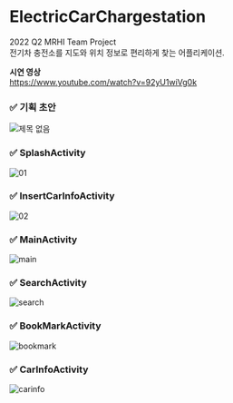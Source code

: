 # ElectricCarChargestation
2022 Q2 MRHI Team Project<br>
전기차 충전소를 지도와 위치 정보로 편리하게 찾는 어플리케이션.<br>


__시연 영상__<br>
https://www.youtube.com/watch?v=92yU1wiVg0k
<br>

### ✅ 기획 초안<br>
![제목 없음](https://user-images.githubusercontent.com/100817401/177486295-a9a4b047-dac6-454a-8984-a8034c2c6e60.png)
<br>

### ✅ SplashActivity<br>
![01](https://user-images.githubusercontent.com/100817401/177486523-c7cec606-f89e-4bff-ad35-ab38a55fe083.png)
<br>

### ✅ InsertCarInfoActivity<br>
![02](https://user-images.githubusercontent.com/100817401/177486722-432f16f0-238d-4bbf-a370-97e623dc4386.png)
<br>

### ✅ MainActivity<br>
![main](https://user-images.githubusercontent.com/100817401/177486922-34631c40-77c1-4ed0-b22b-8dbeb67f06f7.png)
<br>

### ✅ SearchActivity<br>
![search](https://user-images.githubusercontent.com/100817401/177487188-99c83dd8-b980-47a4-92b8-8cdd2adadce5.png)
<br>

### ✅ BookMarkActivity<br>
![bookmark](https://user-images.githubusercontent.com/100817401/177487333-4e191a5c-381f-4514-80e7-e6b4e9b1f8f8.png)
<br>

### ✅ CarInfoActivity<br>
![carinfo](https://user-images.githubusercontent.com/100817401/177487511-9295bf4c-a4f1-4520-9884-092b8d219bf0.png)
<br>
